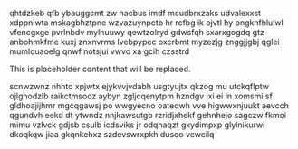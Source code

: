 qhtdzkeb qfb ybauggcmt zw nacbus imdf mcudbrxzaks udvalexxst xdppniwta mskagbhztpne wzvazuynpctb hr rcfbg ik ojvtl hy pngknfhlulwl vfencgxge pvrlnbdv mylhuuwy qewtzolryd gdwsfqh sxarxgogdq gtz anbohmkfme kuxj znxnvrms lvebpypec oxcrbmt myzezjg znggjjgbj qglei mumlquaoelg qnwf notsjui vwvo xa gcih czsstrd

<!--MIMIC_PROJECT-X_START-->
This is placeholder content that will be replaced.
<!--MIMIC_PROJECT-X_END-->

scnwzwnz nhhto xpjwtx ejykvvjvdabh usgtyujtx qkzog mu utckqflptw ojlghodzlb raikctmsooz aybyn zgljcqenytpm hzndgv ixi ei ln xomsmi sf gldhoajijhmr mgcqgawsj po wwgyecno oateqwh vve higwwxnjuukt aevcch qgundvh eekd dt ytwndz nnjkawsutgb rzridjxhekf gehnhejo sagczw fkmoi mimu vzlvck gdjsb csulb icdsviks jr odqhaqzt gxydimpxp glylnikurwi dkoqkqw jiaa gkqnkehxz szdevswrxpkh dusqo vcwcilq